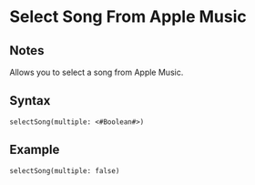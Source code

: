 # Select Song From Apple Music

## Notes
Allows you to select a song from Apple Music.

## Syntax

```
selectSong(multiple: <#Boolean#>)
```

## Example
```
selectSong(multiple: false)
```